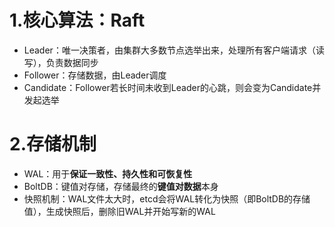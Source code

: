 # 1.核心算法：Raft
* Leader：唯一决策者，由集群大多数节点选举出来，处理所有客户端请求（读写），负责数据同步
* Follower：存储数据，由Leader调度
* Candidate：Follower若长时间未收到Leader的心跳，则会变为Candidate并发起选举
# 2.存储机制
* WAL：用于**保证一致性、持久性和可恢复性**
* BoltDB：键值对存储，存储最终的**键值对数据**本身
* 快照机制：WAL文件太大时，etcd会将WAL转化为快照（即BoltDB的存储值），生成快照后，删除旧WAL并开始写新的WAL